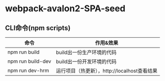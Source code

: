 # webpack-avalon2-SPA-seed #

## CLI命令(npm scripts)
| 命令            | 作用&效果          |
| --------------- | ------------- |
| npm run build     | build出一份生产环境的代码 |
| npm run build-dev     | build出一份开发环境的代码 |
| npm run dev-hrm   | 运行项目（热更新），http://localhost查看结果 |


